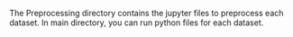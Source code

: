 The Preprocessing directory contains the jupyter files to preprocess each dataset.
In main directory, you can run python files for each dataset. 
